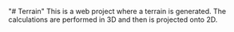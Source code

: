 "# Terrain" 
This is a web project where a terrain is generated. The calculations are performed in 3D and then is projected onto 2D.
